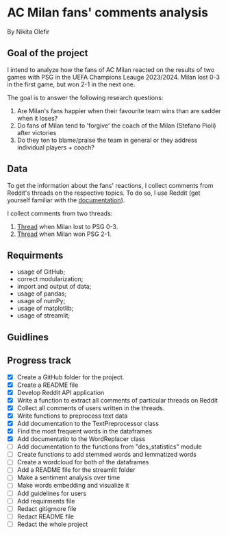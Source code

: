 # AC Milan fans' comments analysis

By Nikita Olefir

## Goal of the project

I intend to analyze how the fans of AC Milan reacted on the results of two games with PSG in the UEFA Champions Leauge 2023/2024. Milan lost 0-3 in the first game, but won 2-1 in the next one.

The goal is to answer the following research questions:

1) Are Milan's fans  happier when their favourite team wins than are sadder when it loses?
2) Do fans of Milan tend to 'forgive' the coach of the Milan (Stefano Pioli) after victories
3) Do they ten to blame/praise the team in general or they address individual players + coach?

## Data

To get the information about the fans' reactions, I collect comments from Reddit's threads on the respective topics. To do so, I use Reddit (get yourself familiar with the [documentation](https://www.reddit.com/dev/api/)).

I collect comments from two threads:

1) [Thread](https://www.reddit.com/r/ACMilan/comments/17gb1xz/match_thread_psg_vs_milan_champions_league_202324/) when Milan lost to PSG 0-3.
2) [Thread](https://www.reddit.com/r/ACMilan/comments/17pzwvv/scoreboard_paris_saintgermain_ac_milan/) when Milan won PSG 2-1.

## Requirments

- usage of GitHub;
- correct modularization;
- import and output of data;
- usage of pandas;
- usage of numPy;
- usage of matplotlib;
- usage of streamlit;

## Guidlines


## Progress track

- [X] Create a GitHub folder for the project.
- [X] Create a README file
- [X] Develop Reddit API application
- [X] Write a function to extract all comments of particular threads on Reddit
- [X] Collect all comments of users written in the threads.
- [X] Write functions to preprocess text data
- [X] Add documentation to the TextPreprocessor class
- [X] Find the most frequent words in the dataframes
- [X] Add documentatio to the WordReplacer class
- [ ] Add documentation to the functions from "des_statistics" module
- [ ] Create functions to add stemmed words and lemmatized words
- [ ] Create a wordcloud for both of the dataframes
- [ ] Add a README file for the streamlit folder
- [ ] Make a sentiment analysis over time
- [ ] Make words embedding and visualize it
- [ ] Add guidelines for users
- [ ] Add requirments file
- [ ] Redact gitigrnore file
- [ ] Redact README file
- [ ] Redact the whole project

